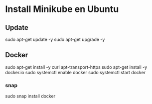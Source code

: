 # Install Minikube en Ubuntu

## Update
sudo apt-get update -y
sudo apt-get upgrade -y

## Docker
sudo apt-get install -y curl apt-transport-https
sudo apt-get install -y docker.io
sudo systemctl enable docker
sudo systemctl start docker

### snap
sudo snap install docker
